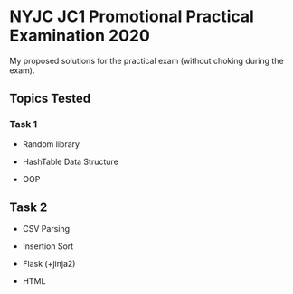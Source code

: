 # NYJC JC1 Promotional Practical Examination 2020

My proposed solutions for the practical exam (without choking during the exam).
  
 
## Topics Tested

### Task 1

- Random library

- HashTable Data Structure

- OOP


## Task 2

- CSV Parsing

- Insertion Sort

- Flask (+jinja2)

- HTML